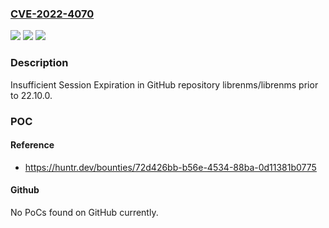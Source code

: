 ### [CVE-2022-4070](https://cve.mitre.org/cgi-bin/cvename.cgi?name=CVE-2022-4070)
![](https://img.shields.io/static/v1?label=Product&message=librenms%2Flibrenms&color=blue)
![](https://img.shields.io/static/v1?label=Version&message=n%2Fa&color=blue)
![](https://img.shields.io/static/v1?label=Vulnerability&message=CWE-613%20Insufficient%20Session%20Expiration&color=brighgreen)

### Description

Insufficient Session Expiration in GitHub repository librenms/librenms prior to 22.10.0.

### POC

#### Reference
- https://huntr.dev/bounties/72d426bb-b56e-4534-88ba-0d11381b0775

#### Github
No PoCs found on GitHub currently.

